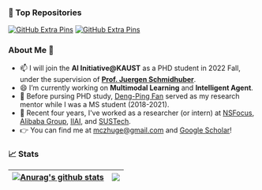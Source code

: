 <!--

![header](https://capsule-render.vercel.app/api?type=rect&color=gradient&text=%20%20Hey,%20Bro!%20%20&fontAlign=30&fontSize=30&textBg=true&desc=I'm%20Mingchen.&descAlign=60&descAlignY=50)

-->


### 🧩 Top Repositories

[![GitHub Extra Pins](https://github-readme-stats.vercel.app/api/pin/?username=mczhuge&repo=Kaleido-BERT&theme=rose_pine)](https://github.com/mczhuge/Kaleido-BERT)
[![GitHub Extra Pins](https://github-readme-stats.vercel.app/api/pin/?username=mczhuge&repo=ICON&theme=rose_pine)](https://github.com/mczhuge/ICON)



### About Me 👋
- 📫 I will join the **AI Initiative@KAUST** as a PHD student in 2022 Fall, under the supervision of **[Prof. Juergen Schmidhuber](https://scholar.google.com/citations?user=gLnCTgIAAAAJ&hl=en)**.
- 😄 I’m currently working on **Multimodal Learning** and **Intelligent Agent**.
- 🕺 Before pursing PHD study, [Deng-Ping Fan](https://dengpingfan.github.io/) served as my research mentor while I was a MS student (2018-2021). 
- 🤖 Recent four years, I've worked as a researcher (or intern) at [NSFocus](https://nsfocusglobal.com/), [Alibaba Group](https://www.alibaba.com/), [IIAI](https://www.inceptioniai.org/), and [SUSTech](https://www.sustech.edu.cn/en/).
- 👉 You can find me at mczhuge@gmail.com and [Google Scholar](https://scholar.google.com/citations?user=Qnj6XlMAAAAJ&hl=zh-CN&oi=ao)!
<!--
- 🫂 I have great peer relationships with [Ge-Peng Ji (ANU)](https://github.com/GewelsJI), [Jun Chen (KAUST)](https://github.com/junchen14) and [Jingfei Xia (CUHK)]().
 -->
### 📈 Stats

| <a href="https://github.com/mczhuge/github-readme-stats"><img align="center" src="https://github-readme-stats.vercel.app/api?username=mczhuge&show_icons=true&include_all_commits=true&theme=buefy&hide_border=true" alt="Anurag's github stats" /></a> | <a href="https://github.com/mczhuge/github-readme-stats"><img align="center" src="https://github-readme-stats.vercel.app/api/top-langs/?username=mczhuge&layout=compact&theme=buefy&hide_border=true" /></a> |
| ------------- | ------------- |
